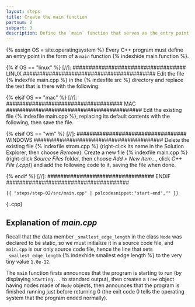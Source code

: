 ```yaml
---
layout: steps
title: Create the main function
partnum: 2
subpart: 3
description: Define the `main` function that serves as the entry point for the program in the source code file *main.cpp*
---
```

{% assign OS = site.operatingsystem %}
Every C++ program must define an entry point in the form of a `main` function {% indexhide main function %}.

{% if OS == "linux" %}
[//]: ################################### LINUX #########################################
Edit the file {% indexfile main.cpp %} in the {% indexfile src %} directory and replace the text that is there with the following:

{% elsif OS == "mac" %}
[//]: #################################### MAC ##########################################
Edit the existing file {% indexfile main.cpp %}, replacing its default contents with the following, then save the file.

{% elsif OS == "win" %}
[//]: ################################## WINDOWS ########################################
Delete the existing file {% indexfile strom.cpp %} (right-click its name in the Solution Explorer, then choose _Remove_). Create a new file {% indexfile main.cpp %} (right-click _Source Files_ folder, then choose _Add > New Item..._, click _C++ File (.cpp)_) and add the following code to it, saving the file when done.

{% endif %}
[//]: ################################# ENDIF ######################################
~~~~~~
{{ "steps/step-02/src/main.cpp" | polcodesnippet:"start-end","" }}
~~~~~~
{:.cpp}

## Explanation of *main.cpp*
Recall that the data member `_smallest_edge_length` in the class `Node` was declared to be static, so we must initialize it in a source code file, and `main.cpp` is our only source code file, hence the line that sets `_smallest_edge_length` {% indexhide smallest edge length %} to the very tiny value `1.0e-12`.

The `main` function firsts announces that the program is starting to run (by displaying `Starting...` to standard output), then creates a `Tree` object having nodes made of `Node` objects, then announces that the program is finished running just before returning 0 (the exit code 0 tells the operating system that the program ended normally).





